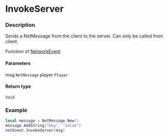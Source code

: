 # InvokeServer
### Description
Sends a NetMessage from the client to the server. Can only be called from client.

Function of [NetworkEvent](/classes/NetworkEvent/)

#### Parameters
msg `NetMessage`
player `Player`

#### Return type
`Void`

### Example
```lua
local message = NetMessage.New()
message.AddString("key", "value")
netEvent.InvokeServer(msg)
```
